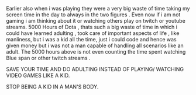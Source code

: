 Earlier also when i was playing they were a very big waste of time taking my screen time in the day to always in the two figures .
Even now if i am not gaming i am thinking about it or watching others play on twitch or youtube streams.
5000 Hours of Dota , thats such a big waste of time in which i could have learned adulting , took care of important aspects of life , like manliness, but i was a kid all the time, just i could code and hence was given money but i was not a man capable of handling all scenarios like an adult.
The 5000 hours above is not even counting the time spent watching Blue span or other twitch streams .

SAVE YOUR TIME AND DO ADULTING INSTEAD OF PLAYING/ WATCHING VIDEO GAMES LIKE A KID.

STOP BEING A KID IN A MAN'S BODY.